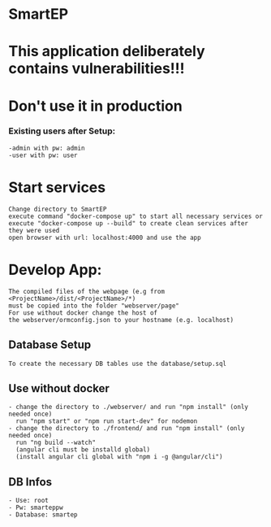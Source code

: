 # SmartEP

# This application deliberately contains vulnerabilities!!!
# Don't use it in production

### Existing users after Setup:
    -admin with pw: admin
    -user with pw: user

# Start services
    Change directory to SmartEP
    execute command "docker-compose up" to start all necessary services or
    execute "docker-compose up --build" to create clean services after they were used
    open browser with url: localhost:4000 and use the app

# Develop App:
    The compiled files of the webpage (e.g from <ProjectName>/dist/<ProjectName>/*)
    must be copied into the folder "webserver/page"
    For use without docker change the host of
    the webserver/ormconfig.json to your hostname (e.g. localhost)

## Database Setup
    To create the necessary DB tables use the database/setup.sql 

## Use without docker 
    - change the directory to ./webserver/ and run "npm install" (only needed once) 
      run "npm start" or "npm run start-dev" for nodemon
    - change the directory to ./frontend/ and run "npm install" (only needed once)
      run "ng build --watch" 
      (angular cli must be installd global)
      (install angular cli global with "npm i -g @angular/cli")

## DB Infos
    - Use: root
    - Pw: smarteppw
    - Database: smartep    
